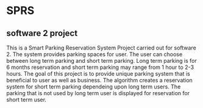 # SPRS
## software 2 project
This is a Smart Parking Reservation System Project carried out for software 2.
The system provides parking spaces for user. The user can choose between long term parking and short term parking. Long term parking
is for 6 months reservation and short term parking may range from 1 hour to 2-3 hours. The goal of this project is to provide unique
parking system that is beneficial to user as well as business. The algorithm creates a reservation system for short term parking dependeing
upon long term users. The parking that is not used by long term user is displayed for reservation for short term user.
